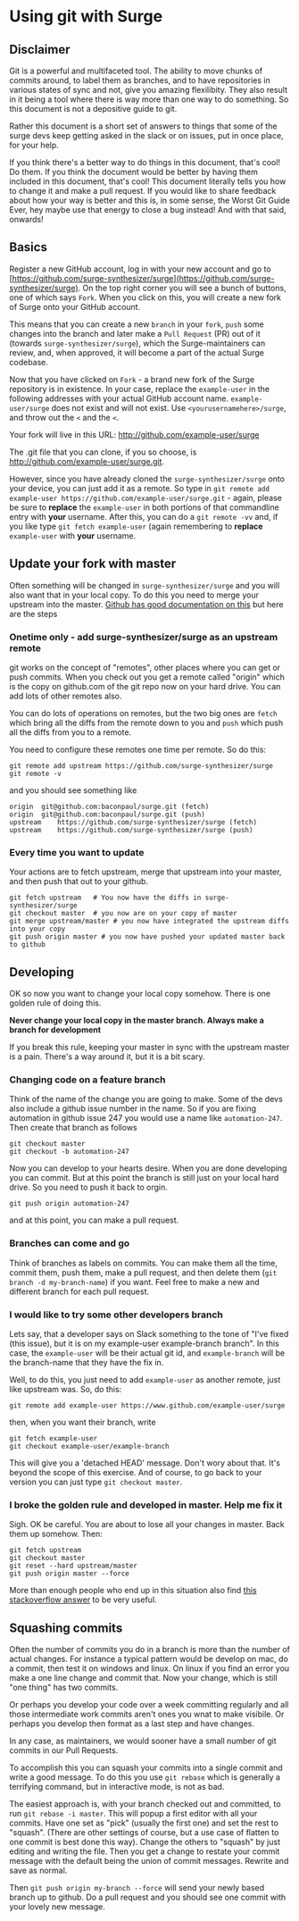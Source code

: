 # Using git with Surge

## Disclaimer

Git is a powerful and multifaceted tool. The ability to move chunks of commits around, to label them as branches, and to
have repositories in various states of sync and not, give you amazing flexilibity. They also result in it being a tool
where there is way more than one way to do something. So this document is not a depositive guide to git.

Rather this document is a short set of answers to things that some of the surge devs keep getting asked in the slack
or on issues, put in once place, for your help.

If you think there's a better way to do things in this document, that's cool! Do them. If you think the document would be
better by having them included in this document, that's cool! This document literally tells you how to change it and make
a pull request. If you would like to share feedback about how your way is better and this is, in some sense, the Worst Git Guide Ever,
hey maybe use that energy to close a bug instead! And with that said, onwards!

## Basics

Register a new GitHub account, log in with your new account and go to [https://github.com/surge-synthesizer/surge](https://github.com/surge-synthesizer/surge). On the top right corner you will see a bunch of buttons, one of which says `Fork`. When you click on this, you will create a new fork of Surge onto your GitHub account.

This means that you can create a new `branch` in your `fork`, `push` some changes into the branch and later make a `Pull Request` (PR) out of it (towards `surge-synthesizer/surge`), which the Surge-maintainers can review, and, when approved, it will become a part of the actual Surge codebase.

Now that you have clicked on `Fork` - a brand new fork of the Surge repository is in existence. In your case, replace the `example-user` in the following addresses with your actual GitHub account name. `example-user/surge` does not exist and will not exist. Use `<yourusernamehere>/surge`, and throw out the `<` and the `<`. 

Your fork will live in this URL: http://github.com/example-user/surge

The .git file that you can clone, if you so choose, is http://github.com/example-user/surge.git.

However, since you have already cloned the `surge-synthesizer/surge` onto your device, you can just add it as a remote. So type in `git remote add example-user https://github.com/example-user/surge.git` - again, please be sure to **replace** the `example-user` in both portions of that commandline entry with **your** username. After this, you can do a `git remote -vv` and, if you like type `git fetch example-user` (again remembering to **replace** `example-user` with **your** username.

## Update your fork with master

Often something will be changed in `surge-synthesizer/surge` and you will also want that in your local copy. To do this you need to merge
your upstream into the master. [Github has good documentation on this](https://help.github.com/articles/syncing-a-fork/#platform-all)
but here are the steps

### Onetime only - add surge-synthesizer/surge as an upstream remote

git works on the concept of "remotes", other places where you can get or push commits. When you check out you get a remote
called "origin" which is the copy on github.com of the git repo now on your hard drive. You can add lots of other remotes also.

You can do lots of operations on remotes, but the two big ones are `fetch` which bring all the diffs from the remote down to you
and `push` which push all the diffs from you to a remote. 

You need to configure these remotes one time per remote. So do this:

```
git remote add upstream https://github.com/surge-synthesizer/surge
git remote -v
```

and you should see something like

```
origin	git@github.com:baconpaul/surge.git (fetch)
origin	git@github.com:baconpaul/surge.git (push)
upstream	https://github.com/surge-synthesizer/surge (fetch)
upstream	https://github.com/surge-synthesizer/surge (push)
```

### Every time you want to update

Your actions are to fetch upstream, merge that upstream into your master, and then push that out to your github.

```
git fetch upstream   # You now have the diffs in surge-synthesizer/surge
git checkout master  # you now are on your copy of master
git merge upstream/master # you now have integrated the upstream diffs into your copy 
git push origin master # you now have pushed your updated master back to github
```

## Developing

OK so now you want to change your local copy somehow. There is one golden rule of doing this.

**Never change your local copy in the master branch. Always make a branch for development**

If you break this rule, keeping your master in sync with the upstream master is a pain. There's
a way around it, but it is a bit scary.

### Changing code on a feature branch

Think of the name of the change you are going to make. Some of the devs also include a github
issue number in the name. So if you are fixing automation in github issue 247 you would use a name
like `automation-247`. Then create that branch as follows

```
git checkout master
git checkout -b automation-247
```

Now you can develop to your hearts desire. When you are done developing you can commit. But at this
point the branch is still just on your local hard drive. So you need to push it back to orgin.

```
git push origin automation-247
```

and at this point, you can make a pull request.

### Branches can come and go

Think of branches as labels on commits. You can make them all the time, commit them, push them, make a
pull request, and then delete them (`git branch -d my-branch-name`) if you want. Feel free to make a new
and different branch for each pull request.

### I would like to try some other developers branch

Lets say, that a developer says on Slack something to the tone of "I've fixed (this issue), but it is on my example-user example-branch branch".
In this case, the `example-user` will be their actual git id, and `example-branch` will be the branch-name that they have the fix in. 

Well, to do this, you just need to add `example-user` as another remote, just like upstream was. So, do this:

```
git remote add example-user https://www.github.com/example-user/surge
```

then, when you want their branch, write

```
git fetch example-user
git checkout example-user/example-branch
```

This will give you a 'detached HEAD' message. Don't wory about that. It's beyond the scope of this exercise.
And of course, to go back to your version you can just type `git checkout master`.


### I broke the golden rule and developed in master. Help me fix it

Sigh. OK be careful. You are about to lose all your changes in master. Back them up somehow.
Then:

```
git fetch upstream
git checkout master
git reset --hard upstream/master
git push origin master --force
```

More than enough people who end up in this situation also find [this stackoverflow answer](https://stackoverflow.com/questions/1628088/reset-local-repository-branch-to-be-just-like-remote-repository-head)
to be very useful.

## Squashing commits

Often the number of commits you do in a branch is more than the number of actual changes. For instance a typical 
pattern would be develop on mac, do a commit, then test it on windows and linux. On linux if you find an error you 
make a one line change and commit that. Now your change, which is still "one thing" has two commits.

Or perhaps you develop your code over a week committing regularly and all those intermediate work commits
aren't ones you wnat to make visibile. Or perhaps you develop then format as a last step and have changes.

In any case, as maintainers, we would sooner have a small number of git commits in our Pull Requests.

To accomplish this you can squash your commits into a single commit and write a good message. To do this
you use `git rebase` which is generally a terrifying command, but in interactive mode, is not as bad.

The easiest approach is, with your branch checked out and committed, to run `git rebase -i master`. This will
popup a first editor with all your commits. Have one set as "pick" (usually the first one) and set the rest to
"squash". (There are other settings of course, but a use case of flatten to one commit is best done this way).
Change the others to "squash" by just editing and writing the file. Then you get a change to restate your commit
message with the default being the union of commit messages. Rewrite and save as normal.

Then `git push origin my-branch --force` will send your newly based branch up to github. Do a pull request and you
should see one commit with your lovely new message.



